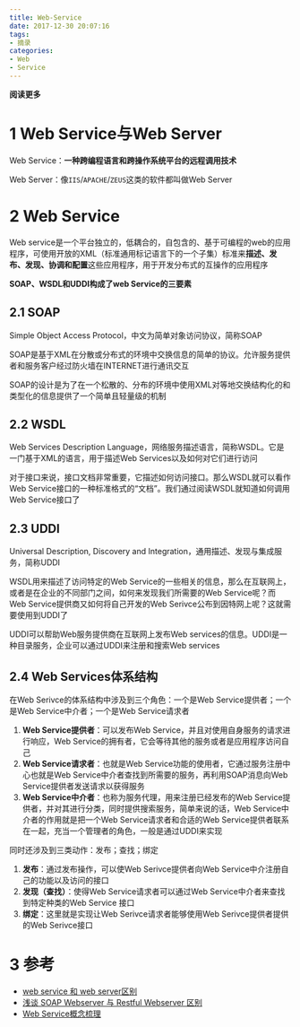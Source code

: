 ```yaml
---
title: Web-Service
date: 2017-12-30 20:07:16
tags: 
- 摘录
categories: 
- Web
- Service
---
```


**阅读更多**

<!--more-->

# 1 Web Service与Web Server

Web Service：**一种跨编程语言和跨操作系统平台的远程调用技术**

Web Server：像`IIS`/`APACHE`/`ZEUS`这类的软件都叫做Web Server

# 2 Web Service

Web service是一个平台独立的，低耦合的，自包含的、基于可编程的web的应用程序，可使用开放的XML（标准通用标记语言下的一个子集）标准来**描述、发布、发现、协调和配置**这些应用程序，用于开发分布式的互操作的应用程序

**SOAP、WSDL和UDDI构成了web Service的三要素**

## 2.1 SOAP

Simple Object Access Protocol，中文为简单对象访问协议，简称SOAP

SOAP是基于XML在分散或分布式的环境中交换信息的简单的协议。允许服务提供者和服务客户经过防火墙在INTERNET进行通讯交互

SOAP的设计是为了在一个松散的、分布的环境中使用XML对等地交换结构化的和类型化的信息提供了一个简单且轻量级的机制

## 2.2 WSDL

Web Services Description Language，网络服务描述语言，简称WSDL。它是一门基于XML的语言，用于描述Web Services以及如何对它们进行访问

对于接口来说，接口文档非常重要，它描述如何访问接口。那么WSDL就可以看作Web Service接口的一种标准格式的“文档”。我们通过阅读WSDL就知道如何调用Web Service接口了

## 2.3 UDDI

Universal Description, Discovery and Integration，通用描述、发现与集成服务，简称UDDI

WSDL用来描述了访问特定的Web Service的一些相关的信息，那么在互联网上，或者是在企业的不同部门之间，如何来发现我们所需要的Web Service呢？而Web Service提供商又如何将自己开发的Web Serivce公布到因特网上呢？这就需要使用到UDDI了

UDDI可以帮助Web服务提供商在互联网上发布Web services的信息。UDDI是一种目录服务，企业可以通过UDDI来注册和搜索Web services

## 2.4 Web Services体系结构

在Web Serivce的体系结构中涉及到三个角色：一个是Web Service提供者；一个是Web Service中介者；一个是Web Service请求者

1. **Web Service提供者**：可以发布Web Service，并且对使用自身服务的请求进行响应，Web Service的拥有者，它会等待其他的服务或者是应用程序访问自己
1. **Web Service请求者**：也就是Web Service功能的使用者，它通过服务注册中心也就是Web Service中介者查找到所需要的服务，再利用SOAP消息向Web Service提供者发送请求以获得服务
1. **Web Service中介者**：也称为服务代理，用来注册已经发布的Web Service提供者，并对其进行分类，同时提供搜索服务，简单来说的话，Web Service中介者的作用就是把一个Web Service请求者和合适的Web Service提供者联系在一起，充当一个管理者的角色，一般是通过UDDI来实现

同时还涉及到三类动作：发布；查找；绑定

1. **发布**：通过发布操作，可以使Web Serivce提供者向Web Service中介注册自己的功能以及访问的接口
1. **发现（查找）**：使得Web Service请求者可以通过Web Service中介者来查找到特定种类的Web Service 接口
1. **绑定**：这里就是实现让Web Serivce请求者能够使用Web Serivce提供者提供的Web Serivce接口

# 3 参考

* [web service 和 web server区别](https://zhidao.baidu.com/question/13577128.html)
* [浅谈 SOAP Webserver 与 Restful Webserver 区别](https://www.cnblogs.com/hyhnet/archive/2016/06/28/5624422.html)
* [Web Service概念梳理](https://www.cnblogs.com/fnng/p/5524801.html)
